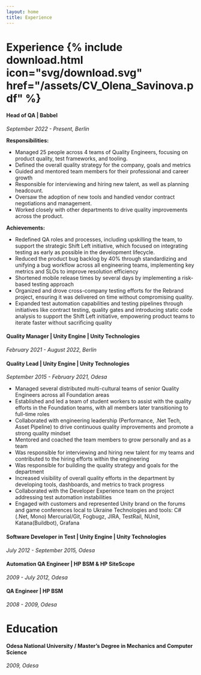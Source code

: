```yaml
---
layout: home
title: Experience
---
```


# Experience   {% include download.html icon="svg/download.svg" href="/assets/CV_Olena_Savinova.pdf"  %}

#### Head of QA | Babbel
*September 2022 - Present,  Berlin*

**Responsibilities:**
+ Managed 25 people across 4 teams of Quality Engineers, focusing on product quality, test frameworks, and tooling.
+ Defined the overall quality strategy for the company, goals and metrics
+ Guided and mentored team members for their professional and career growth
+ Responsible for interviewing and hiring new talent, as well as planning headcount.
+ Oversaw the adoption of new tools and handled vendor contract negotiations and management.
+ Worked closely with other departments to drive quality improvements across the product.

**Achievements:**
+ Redefined QA roles and processes, including upskilling the team, to support the strategic Shift Left initiative, which focused on integrating testing as early as possible in the development lifecycle.
+ Reduced the product bug backlog by 40% through standardizing and unifying a bug workflow across all engineering teams, implementing key metrics and SLOs to improve resolution efficiency
+ Shortened mobile release times by several days by implementing a risk-based testing approach
+ Organized and drove cross-company testing efforts for the Rebrand project, ensuring it was delivered on time without compromising quality.
+ Expanded test automation capabilities and testing pipelines through initiatives like contract testing, quality gates and  introducing static code analysis to support the Shift Left initiative, empowering product teams to iterate faster without sacrificing quality

#### Quality Manager | Unity Engine | Unity Technologies
*February 2021 - August 2022,  Berlin*
#### Quality Lead | Unity Engine | Unity Technologies
*September 2015 - February 2021,  Odesa*
+ Managed several distributed multi-cultural teams of senior Quality Engineers across all Foundation areas
+ Established and led  a team of student workers to assist with the  quality efforts in the Foundation teams, with all members later transitioning to full-time roles
+ Collaborated with engineering leadership (Performance,  .Net Tech, Asset Pipeline) to drive continuous  quality improvements and promote a strong quality mindset 
+ Mentored and coached the team members to grow personally and as a team
+ Was responsible for interviewing and hiring new talent for my teams and contributed to the hiring efforts within the engineering 
+ Was responsible for building the quality strategy and goals for the department
+ Increased visibility of overall quality efforts  in the department by developing tools, dashboards, and metrics to track progress
+ Collaborated with the Developer Experience team on the project  addressing test automation instabilities
+ Engaged  with customers and represented Unity brand on the  forums and game conferences local to Ukraine
Technologies and tools: C# (.Net, Mono) Mercurial/Git, Fogbugz, JIRA, TestRail, NUnit, Katana(Buildbot), Grafana

#### Software Developer in Test | Unity Engine | Unity Technologies
*July  2012 - September 2015, Odesa*

#### Automation QA Engineer | HP BSM & HP SiteScope
*2009 - July  2012, Odesa*

#### QA Engineer | HP BSM
*2008 - 2009, Odesa*

# Education

#### Odesa  National University / Master’s Degree in Mechanics and Computer Science
*2009,  Odesa*

